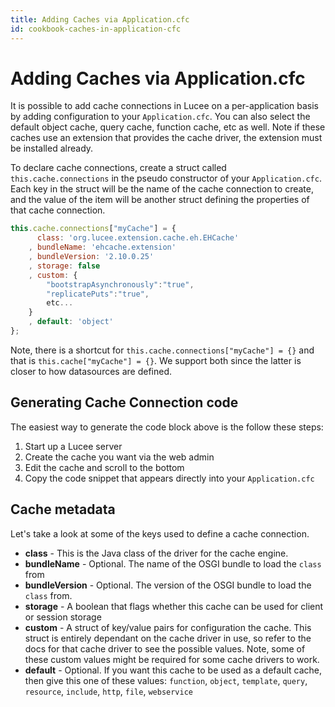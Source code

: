 ```yaml
---
title: Adding Caches via Application.cfc
id: cookbook-caches-in-application-cfc
---
```


# Adding Caches via Application.cfc
It is possible to add cache connections in Lucee on a per-application basis by adding configuration to your `Application.cfc`.  You can also select the default object cache, query cache, function cache, etc as well.  Note if these caches use an extension that provides the cache driver, the extension must be installed already.

To declare cache connections, create a struct called `this.cache.connections` in the pseudo constructor of your `Application.cfc`.  Each key in the struct will be the name of the cache connection to create, and the value of the item will be another struct defining the properties of that cache connection.

```javascript
this.cache.connections["myCache"] = {
	  class: 'org.lucee.extension.cache.eh.EHCache'
	, bundleName: 'ehcache.extension'
	, bundleVersion: '2.10.0.25'
	, storage: false
	, custom: {
		"bootstrapAsynchronously":"true",
		"replicatePuts":"true",
		etc...
	}
	, default: 'object'
};
```

Note, there is a shortcut for `this.cache.connections["myCache"] = {}` and that is `this.cache["myCache"] = {}`.  We support both since the latter is closer to how datasources are defined.

## Generating Cache Connection code

The easiest way to generate the code block above is the follow these steps:
1. Start up a Lucee server
2. Create the cache you want via the web admin
3. Edit the cache and scroll to the bottom
4. Copy the code snippet that appears directly into your `Application.cfc`

## Cache metadata

Let's take a look at some of the keys used to define a cache connection.

* **class** - This is the Java class of the driver for the cache engine.  
* **bundleName** -  Optional.  The name of the OSGI bundle to load the `class` from
* **bundleVersion** -  Optional.  The version of the OSGI bundle to load the `class` from.
* **storage** -  A boolean that flags whether this cache can be used for client or session storage
* **custom** - A struct of key/value pairs for configuration the cache. This struct is entirely dependant on the cache driver in use, so refer to the docs for that cache driver to see the possible values.  Note, some of these custom values might be required for some cache drivers to work.
* **default** - Optional.  If you want this cache to be used as a default cache, then give this one of these values: `function`, `object`, `template`, `query`, `resource`, `include`, `http`, `file`, `webservice`
